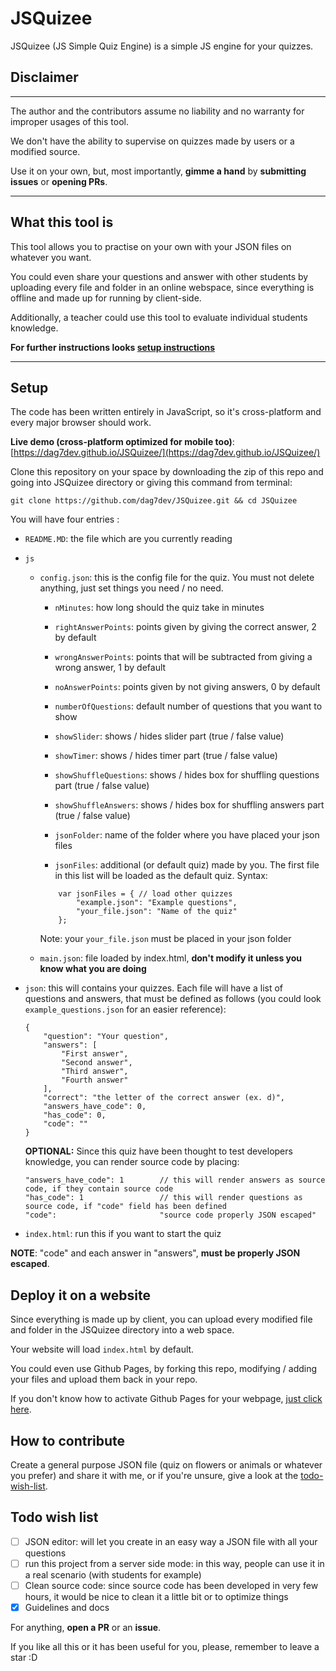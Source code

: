 # JSQuizee
JSQuizee (JS Simple Quiz Engine) is a simple JS engine for your quizzes.

## Disclaimer
---
The author and the contributors assume no liability and no warranty for improper usages of this tool.

We don't have the ability to supervise on quizzes made by users or a modified source.

Use it on your own, but, most importantly, **gimme a hand** by **submitting issues** or **opening PRs**. 

---
## What this tool is
This tool allows you to practise on your own with your JSON files on whatever you want.

You could even share your questions and answer with other students by uploading every file and folder in an online webspace, since everything is offline and made up for running by client-side.

Additionally, a teacher could use this tool to evaluate individual students knowledge.

**For further instructions looks [setup instructions](#setup)**

---

## Setup
The code has been written entirely in JavaScript, so it's cross-platform and every major browser should work. 

**Live demo (cross-platform optimized for mobile too)**: [https://dag7dev.github.io/JSQuizee/](https://dag7dev.github.io/JSQuizee/)

Clone this repository on your space by downloading the zip of this repo and going into JSQuizee directory or giving this command from terminal:
```
git clone https://github.com/dag7dev/JSQuizee.git && cd JSQuizee
```

You will have four entries :
- `README.MD`: the file which are you currently reading
- `js`
    - `config.json`: this is the config file for the quiz. You must not delete anything, just set things you need / no need.
        - `nMinutes`: how long should the quiz take in minutes
        - `rightAnswerPoints`: points given by giving the correct answer, 2 by default
        - `wrongAnswerPoints`: points that will be subtracted from giving a wrong answer, 1 by default
        - `noAnswerPoints`: points given by not giving answers, 0 by default
        - `numberOfQuestions`: default number of questions that you want to show

        - `showSlider`: shows / hides slider part (true / false value)
        - `showTimer`: shows / hides timer part (true / false value)
        - `showShuffleQuestions`: shows / hides box for shuffling questions part (true / false value)
        - `showShuffleAnswers`: shows / hides box for shuffling answers part (true / false value)

        - `jsonFolder`: name of the folder where you have placed your json files
        - `jsonFiles`: additional (or default quiz) made by you. The first file in this list will be loaded as the default quiz. Syntax:
        ```
            var jsonFiles = { // load other quizzes
                "example.json": "Example questions",
                "your_file.json": "Name of the quiz"
            };
        ```
       
        Note: your `your_file.json` must be placed in your json folder

    - `main.json`: file loaded by index.html, __don't modify it unless you know what you are doing__
- `json`: this will contains your quizzes. Each file will have a list of questions and answers, that must be defined as follows (you could look `example_questions.json` for an easier reference):
    ```
    {
        "question": "Your question",
        "answers": [
            "First answer",
            "Second answer",
            "Third answer",
            "Fourth answer"
        ],
        "correct": "the letter of the correct answer (ex. d)",
        "answers_have_code": 0,
        "has_code": 0,
        "code": ""
    }
    ```
    
    **OPTIONAL:** Since this quiz have been thought to test developers knowledge, you can render source code by placing:
    ```
    "answers_have_code": 1        // this will render answers as source code, if they contain source code
    "has_code": 1                 // this will render questions as source code, if "code" field has been defined
    "code":                       "source code properly JSON escaped"
    ```

- `index.html`: run this if you want to start the quiz

**NOTE**: "code" and each answer in "answers", __must be properly JSON escaped__.

## Deploy it on a website
Since everything is made up by client, you can upload every modified file and folder in the JSQuizee directory into a web space.

Your website will load `index.html` by default. 

You could even use Github Pages, by forking this repo, modifying / adding your files and upload them back in your repo.

If you don't know how to activate Github Pages for your webpage, [just click here](https://guides.github.com/features/pages/).

## How to contribute
Create a general purpose JSON file (quiz on flowers or animals or whatever you prefer) and share it with me, or if you're unsure, give a look at the [todo-wish-list](#todo-wish-list).

## Todo wish list
- [ ] JSON editor: will let you create in an easy way a JSON file with all your questions
- [ ] run this project from a server side mode: in this way, people can use it in a real scenario (with students for example)
- [ ] Clean source code: since source code has been developed in very few hours, it would be nice to clean it a little bit or to optimize things
- [X] Guidelines and docs

For anything, **open a PR** or an **issue**.

If you like all this or it has been useful for you, please, remember to leave a star :D
